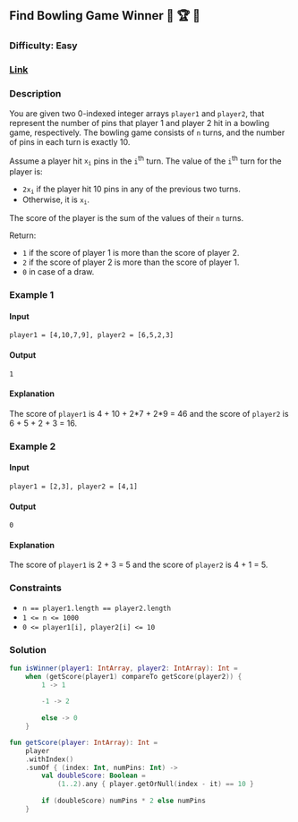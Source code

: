 ## Find Bowling Game Winner :bowling: :trophy: :1st_place_medal:
### Difficulty: Easy
### [Link](https://leetcode.com/problems/determine-the-winner-of-a-bowling-game/)

### Description

You are given two 0-indexed integer arrays `player1` and `player2`, that represent the number of pins that player 1 and player 2 hit in a bowling game, respectively. The bowling game consists of `n` turns, and the number of pins in each turn is exactly 10.

Assume a player hit <code>x<sub>i</sub></code> pins in the `i`<sup>th</sup> turn. The value of the `i`<sup>th</sup> turn for the player is:
- <code>2x<sub>i</sub></code> if the player hit 10 pins in any of the previous two turns.
- Otherwise, it is <code>x<sub>i</sub></code>.

The score of the player is the sum of the values of their `n` turns.

Return:
- `1` if the score of player 1 is more than the score of player 2.
- `2` if the score of player 2 is more than the score of player 1.
- `0` in case of a draw.

### Example 1

#### Input
`player1 = [4,10,7,9], player2 = [6,5,2,3]`

#### Output
`1`

#### Explanation

The score of `player1` is 4 + 10 + 2\*7 + 2\*9 = 46 and the score of `player2` is 6 + 5 + 2 + 3 = 16.

### Example 2

#### Input
`player1 = [2,3], player2 = [4,1]`

#### Output
`0`

#### Explanation

The score of `player1` is 2 + 3 = 5 and the score of `player2` is 4 + 1 = 5.

### Constraints
- `n == player1.length == player2.length`
- `1 <= n <= 1000`
- `0 <= player1[i], player2[i] <= 10`

### Solution

```kotlin
fun isWinner(player1: IntArray, player2: IntArray): Int =
    when (getScore(player1) compareTo getScore(player2)) {
        1 -> 1
        
        -1 -> 2
        
        else -> 0
    }

fun getScore(player: IntArray): Int =
    player
    .withIndex()
    .sumOf { (index: Int, numPins: Int) ->
        val doubleScore: Boolean =
            (1..2).any { player.getOrNull(index - it) == 10 }
        
        if (doubleScore) numPins * 2 else numPins
    }
```